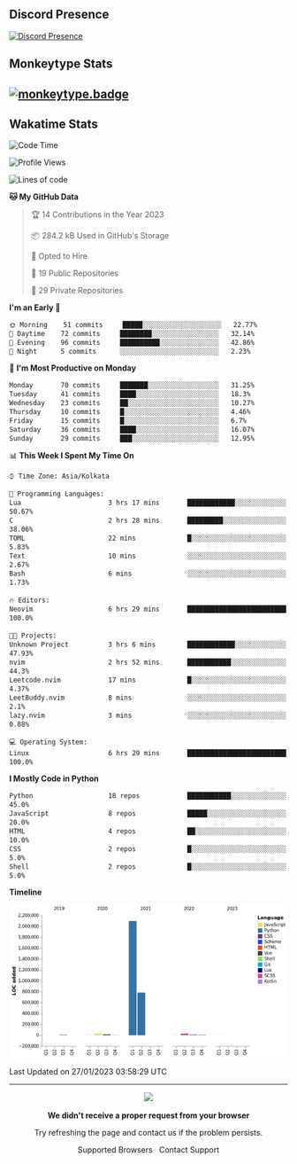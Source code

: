 ## Discord Presence
[![Discord Presence](https://lanyard.cnrad.dev/api/534981034400284712)](https://discord.com/users/534981034400284712)

## Monkeytype Stats
[![monkeytype.badge]][monkeytype]
---

## Wakatime Stats
<!--START_SECTION:waka-->
![Code Time](http://img.shields.io/badge/Code%20Time-411%20hrs-blue)

![Profile Views](http://img.shields.io/badge/Profile%20Views-17-blue)

![Lines of code](https://img.shields.io/badge/From%20Hello%20World%20I%27ve%20Written-3%20Million%20lines%20of%20code-blue)

**🐱 My GitHub Data** 

> 🏆 14 Contributions in the Year 2023
 > 
> 📦 284.2 kB Used in GitHub's Storage 
 > 
> 💼 Opted to Hire
 > 
> 📜 19 Public Repositories 
 > 
> 🔑 29 Private Repositories  
 > 
**I'm an Early 🐤** 

```text
🌞 Morning    51 commits     █████░░░░░░░░░░░░░░░░░░░░   22.77% 
🌆 Daytime    72 commits     ████████░░░░░░░░░░░░░░░░░   32.14% 
🌃 Evening    96 commits     ██████████░░░░░░░░░░░░░░░   42.86% 
🌙 Night      5 commits      ░░░░░░░░░░░░░░░░░░░░░░░░░   2.23%

```
📅 **I'm Most Productive on Monday** 

```text
Monday       70 commits     ███████░░░░░░░░░░░░░░░░░░   31.25% 
Tuesday      41 commits     ████░░░░░░░░░░░░░░░░░░░░░   18.3% 
Wednesday    23 commits     ██░░░░░░░░░░░░░░░░░░░░░░░   10.27% 
Thursday     10 commits     █░░░░░░░░░░░░░░░░░░░░░░░░   4.46% 
Friday       15 commits     █░░░░░░░░░░░░░░░░░░░░░░░░   6.7% 
Saturday     36 commits     ████░░░░░░░░░░░░░░░░░░░░░   16.07% 
Sunday       29 commits     ███░░░░░░░░░░░░░░░░░░░░░░   12.95%

```


📊 **This Week I Spent My Time On** 

```text
⌚︎ Time Zone: Asia/Kolkata

💬 Programming Languages: 
Lua                      3 hrs 17 mins       ████████████░░░░░░░░░░░░░   50.67% 
C                        2 hrs 28 mins       █████████░░░░░░░░░░░░░░░░   38.06% 
TOML                     22 mins             █░░░░░░░░░░░░░░░░░░░░░░░░   5.83% 
Text                     10 mins             ░░░░░░░░░░░░░░░░░░░░░░░░░   2.67% 
Bash                     6 mins              ░░░░░░░░░░░░░░░░░░░░░░░░░   1.73%

🔥 Editors: 
Neovim                   6 hrs 29 mins       █████████████████████████   100.0%

🐱‍💻 Projects: 
Unknown Project          3 hrs 6 mins        ████████████░░░░░░░░░░░░░   47.93% 
nvim                     2 hrs 52 mins       ███████████░░░░░░░░░░░░░░   44.3% 
Leetcode.nvim            17 mins             █░░░░░░░░░░░░░░░░░░░░░░░░   4.37% 
LeetBuddy.nvim           8 mins              ░░░░░░░░░░░░░░░░░░░░░░░░░   2.1% 
lazy.nvim                3 mins              ░░░░░░░░░░░░░░░░░░░░░░░░░   0.88%

💻 Operating System: 
Linux                    6 hrs 29 mins       █████████████████████████   100.0%

```

**I Mostly Code in Python** 

```text
Python                   18 repos            ███████████░░░░░░░░░░░░░░   45.0% 
JavaScript               8 repos             █████░░░░░░░░░░░░░░░░░░░░   20.0% 
HTML                     4 repos             ██░░░░░░░░░░░░░░░░░░░░░░░   10.0% 
CSS                      2 repos             █░░░░░░░░░░░░░░░░░░░░░░░░   5.0% 
Shell                    2 repos             █░░░░░░░░░░░░░░░░░░░░░░░░   5.0%

```


**Timeline**

![Chart not found](https://raw.githubusercontent.com/Dhanus3133/Dhanus3133/main/charts/bar_graph.png) 


 Last Updated on 27/01/2023 03:58:29 UTC
<!--END_SECTION:waka-->
---



<p align="center">
	<img width="40" src="https://github.githubassets.com/images/mona-loading-default.gif">
<p align="center"><strong>We didn't receive a proper request from your browser</strong></p>
<p align="center">Try refreshing the page and contact us if the problem persists.</p>
<p align="center">
	<a style="text-decoration:none" href="https://docs.github.com/en/get-started/using-github/supported-browsers">Supported Browsers</a>&nbsp;&nbsp;
	<a style="text-decoration:none" href="https://github.com/contact">Contact Support</a>
</p>
</p>

[monkeytype.badge]: https://img.shields.io/endpoint?style=for-the-badge&url=https%3A%2F%2Fmonkeytype-badge-vhd5lan7mmhz.runkit.sh%3Fmessage%3D122wpm%26label%3Dmonkeytype%26logoVariant%3Done
[monkeytype]: https://monkeytype.com/profile/dhanus
